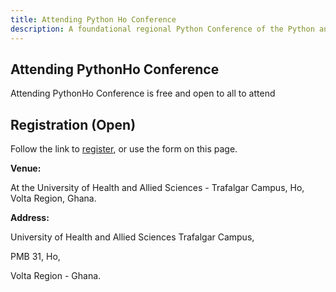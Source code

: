 ```yaml
---
title: Attending Python Ho Conference
description: A foundational regional Python Conference of the Python and developer community in Volta.
---
```


## Attending PythonHo Conference

Attending PythonHo Conference is free and open to all to attend

## Registration (Open)

Follow the link to [register](https://www.papercall.io/cfps/6013/submissions/new), or use the form on this page.

**Venue:**  

At the University of Health and Allied Sciences - Trafalgar Campus, Ho, Volta Region, Ghana.

**Address:**

University of Health and Allied Sciences Trafalgar Campus,

PMB 31, Ho,

Volta Region - Ghana.

